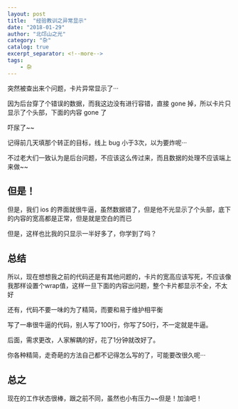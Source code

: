 ```yaml
---
layout: post
title:  "经验教训之异常显示"
date: "2018-01-29"
author: "北邙山之光"
category: "杂"
catalog: true  
excerpt_separator: <!--more-->
tags: 
    - 杂
---
```


突然被查出来个问题，卡片异常显示了···

因为后台穿了个错误的数据，而我这边没有进行容错，直接 gone 掉，所以卡片只显示了个头部，下面的内容 gone 了

吓尿了~~

记得前几天填那个转正的目标，线上 bug 小于3次，以为要炸呢···

不过老大们一致认为是后台问题，不应该这么传过来，而且数据的处理不应该端上来做~~

<!--more-->

## 但是！
但是，我们 ios 的界面就很牛逼，虽然数据错了，但是他不光显示了个头部，底下的内容的宽高都是正常，但是就是空白的而已

但是，这样也比我的只显示一半好多了，你学到了吗？

## 总结
所以，现在想想我之前的代码还是有其他问题的，卡片的宽高应该写死，不应该像我那样设置个wrap值，这样一旦下面的内容出问题，整个卡片都显示不全，不太好

还有，代码不要一味的为了精简，而要和易于维护相平衡

写了一串很牛逼的代码，别人写了100行，你写了50行，不一定就是牛逼。

后面，需求更改，人家解耦的好，花了1分钟就改好了。

你各种精简，走奇葩的方法自己都不记得怎么写的了，可能要改很久呢···

## 总之
现在的工作状态很棒，跟之前不同，虽然也小有压力~~但是！加油吧！
